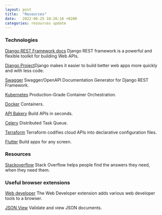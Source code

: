 ```yaml
---
layout: post
title:  "Resources"
date:   2022-06-25 18:26:16 +0200
categories: resources update
---
```


### Technologies

[Django REST Framework docs](https://www.django-rest-framework.org/) Django REST framework is a powerful and flexible toolkit for building Web APIs.

[Django Project](djangoproject.com)Django makes it easier to build better web apps more quickly and with less code.

[Swagger](https://django-rest-swagger.readthedocs.io/en/latest/) Swagger/OpenAPI Documentation Generator for Django REST Framework.

[Kubernetes](https://kubernetes.io/) Production-Grade Container Orchestration.

[Docker](https://www.docker.com/) Containers.

[API Bakery](https://apibakery.com/) Build APIs in seconds.

[Celery](https://docs.celeryq.dev/en/stable/) Distributed Task Queue.

[Terraform](https://www.terraform.io/) Terraform codifies cloud APIs into declarative configuration files.

[Flutter](https://flutte) Build apps for any screen.


### Resources

[Stackoverflow](https://stackoverflow.com/) Stack Overflow helps people find the answers they need, when they need them. 

### Useful browser extensions

[Web developer](https://chrispederick.com/work/web-developer/) The Web Developer extension adds various web developer tools to a browser. 

[JSON View](https://chrome.google.com/webstore/detail/jsonvue/chklaanhfefbnpoihckbnefhakgolnmc) Validate and view JSON documents.


